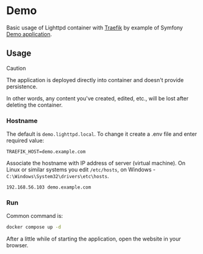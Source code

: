 # Demo

Basic usage of Lighttpd container with [Traefik](https://hub.docker.com/_/traefik)
by example of Symfony [Demo application](https://github.com/symfony/demo).

## Usage

> [!caution]
> The application is deployed directly into container and doesn't provide persistence.

In other words, any content you've created, edited, etc., will be lost after
deleting the container.

### Hostname

The default is `demo.lighttpd.local`.
To change it create a .env file and enter required value:

```
TRAEFIK_HOST=demo.example.com
```

Associate the hostname with IP address of server (virtual machine).
On Linux or similar systems you edit `/etc/hosts`,
on Windows - `C:\Windows\System32\drivers\etc\hosts`.

```
192.168.56.103 demo.example.com
```

### Run

Common command is:

```bash
docker compose up -d
```

After a little while of starting the application, open the website in your browser.
